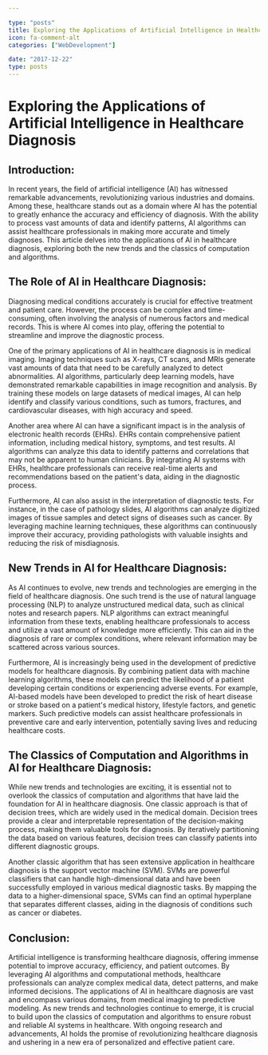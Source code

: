 ```yaml
---

type: "posts"
title: Exploring the Applications of Artificial Intelligence in Healthcare Diagnosis
icon: fa-comment-alt
categories: ["WebDevelopment"]

date: "2017-12-22"
type: posts
---
```





# Exploring the Applications of Artificial Intelligence in Healthcare Diagnosis

## Introduction:
In recent years, the field of artificial intelligence (AI) has witnessed remarkable advancements, revolutionizing various industries and domains. Among these, healthcare stands out as a domain where AI has the potential to greatly enhance the accuracy and efficiency of diagnosis. With the ability to process vast amounts of data and identify patterns, AI algorithms can assist healthcare professionals in making more accurate and timely diagnoses. This article delves into the applications of AI in healthcare diagnosis, exploring both the new trends and the classics of computation and algorithms.

## The Role of AI in Healthcare Diagnosis:
Diagnosing medical conditions accurately is crucial for effective treatment and patient care. However, the process can be complex and time-consuming, often involving the analysis of numerous factors and medical records. This is where AI comes into play, offering the potential to streamline and improve the diagnostic process.

One of the primary applications of AI in healthcare diagnosis is in medical imaging. Imaging techniques such as X-rays, CT scans, and MRIs generate vast amounts of data that need to be carefully analyzed to detect abnormalities. AI algorithms, particularly deep learning models, have demonstrated remarkable capabilities in image recognition and analysis. By training these models on large datasets of medical images, AI can help identify and classify various conditions, such as tumors, fractures, and cardiovascular diseases, with high accuracy and speed.

Another area where AI can have a significant impact is in the analysis of electronic health records (EHRs). EHRs contain comprehensive patient information, including medical history, symptoms, and test results. AI algorithms can analyze this data to identify patterns and correlations that may not be apparent to human clinicians. By integrating AI systems with EHRs, healthcare professionals can receive real-time alerts and recommendations based on the patient's data, aiding in the diagnostic process.

Furthermore, AI can also assist in the interpretation of diagnostic tests. For instance, in the case of pathology slides, AI algorithms can analyze digitized images of tissue samples and detect signs of diseases such as cancer. By leveraging machine learning techniques, these algorithms can continuously improve their accuracy, providing pathologists with valuable insights and reducing the risk of misdiagnosis.

## New Trends in AI for Healthcare Diagnosis:
As AI continues to evolve, new trends and technologies are emerging in the field of healthcare diagnosis. One such trend is the use of natural language processing (NLP) to analyze unstructured medical data, such as clinical notes and research papers. NLP algorithms can extract meaningful information from these texts, enabling healthcare professionals to access and utilize a vast amount of knowledge more efficiently. This can aid in the diagnosis of rare or complex conditions, where relevant information may be scattered across various sources.

Furthermore, AI is increasingly being used in the development of predictive models for healthcare diagnosis. By combining patient data with machine learning algorithms, these models can predict the likelihood of a patient developing certain conditions or experiencing adverse events. For example, AI-based models have been developed to predict the risk of heart disease or stroke based on a patient's medical history, lifestyle factors, and genetic markers. Such predictive models can assist healthcare professionals in preventive care and early intervention, potentially saving lives and reducing healthcare costs.

## The Classics of Computation and Algorithms in AI for Healthcare Diagnosis:
While new trends and technologies are exciting, it is essential not to overlook the classics of computation and algorithms that have laid the foundation for AI in healthcare diagnosis. One classic approach is that of decision trees, which are widely used in the medical domain. Decision trees provide a clear and interpretable representation of the decision-making process, making them valuable tools for diagnosis. By iteratively partitioning the data based on various features, decision trees can classify patients into different diagnostic groups.

Another classic algorithm that has seen extensive application in healthcare diagnosis is the support vector machine (SVM). SVMs are powerful classifiers that can handle high-dimensional data and have been successfully employed in various medical diagnostic tasks. By mapping the data to a higher-dimensional space, SVMs can find an optimal hyperplane that separates different classes, aiding in the diagnosis of conditions such as cancer or diabetes.

## Conclusion:
Artificial intelligence is transforming healthcare diagnosis, offering immense potential to improve accuracy, efficiency, and patient outcomes. By leveraging AI algorithms and computational methods, healthcare professionals can analyze complex medical data, detect patterns, and make informed decisions. The applications of AI in healthcare diagnosis are vast and encompass various domains, from medical imaging to predictive modeling. As new trends and technologies continue to emerge, it is crucial to build upon the classics of computation and algorithms to ensure robust and reliable AI systems in healthcare. With ongoing research and advancements, AI holds the promise of revolutionizing healthcare diagnosis and ushering in a new era of personalized and effective patient care.